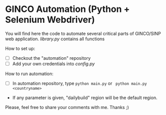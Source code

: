 # GINCO Automation (Python + Selenium Webdriver) 

You will find here the code to automate several critical parts of GINCO/SINP web application.
_library.py_ contains all functions 


How to set up: 
- [ ] Checkout the "automation" repository 
- [ ] Add your own credentials into _config.py_

How to run automation:

- [ ] In automation repository, type ``` python main.py ``` or ``` python main.py <countryname>```
 
* If any parameter is given, "dailybuild" region will be the default region.  

Please, feel free to share your comments with me. 
Thanks ;)


